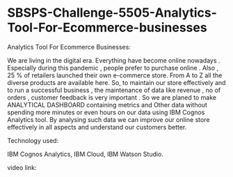 # SBSPS-Challenge-5505-Analytics-Tool-For-Ecommerce-businesses

Analytics Tool For Ecommerce Businesses:

We are living in the digital era. Everything have become online nowadays . Especially during this pandemic , people prefer to purchase online . Also , 25 % of retailers launched their own e-commerce store. From A to Z all the diverse products are available here. So, to maintain our store effectively and  to run a successful business , the maintenance of data like  revenue , no of orders , customer feedback  is very important . So we are planed to make ANALYTICAL DASHBOARD containing metrics and Other data without spending more minutes or even hours on our data using IBM Cognos Analytics tool.  By analysing such data we can improve our online store effectively in all aspects and understand our customers better. 

Technology used:

IBM Cognos Analytics, IBM Cloud, IBM Watson Studio.

video link:


